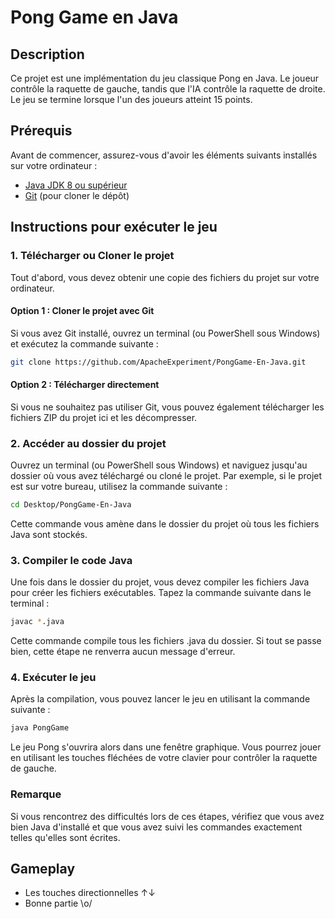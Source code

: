 # Pong Game en Java

## Description

Ce projet est une implémentation du jeu classique Pong en Java. Le joueur contrôle la raquette de gauche, tandis que l'IA contrôle la raquette de droite. Le jeu se termine lorsque l'un des joueurs atteint 15 points.

## Prérequis

Avant de commencer, assurez-vous d'avoir les éléments suivants installés sur votre ordinateur :
- [Java JDK 8 ou supérieur](https://www.oracle.com/java/technologies/javase-jdk8-downloads.html)
- [Git](https://git-scm.com/downloads) (pour cloner le dépôt)

## Instructions pour exécuter le jeu

### 1. Télécharger ou Cloner le projet

Tout d'abord, vous devez obtenir une copie des fichiers du projet sur votre ordinateur.

#### Option 1 : Cloner le projet avec Git

Si vous avez Git installé, ouvrez un terminal (ou PowerShell sous Windows) et exécutez la commande suivante :

```bash
git clone https://github.com/ApacheExperiment/PongGame-En-Java.git
```
#### Option 2 : Télécharger directement

Si vous ne souhaitez pas utiliser Git, vous pouvez également télécharger les fichiers ZIP du projet ici et les décompresser.

### 2. Accéder au dossier du projet

Ouvrez un terminal (ou PowerShell sous Windows) et naviguez jusqu'au dossier où vous avez téléchargé ou cloné le projet. Par exemple, si le projet est sur votre bureau, utilisez la commande suivante :

```bash
cd Desktop/PongGame-En-Java
```
Cette commande vous amène dans le dossier du projet où tous les fichiers Java sont stockés.

### 3. Compiler le code Java

Une fois dans le dossier du projet, vous devez compiler les fichiers Java pour créer les fichiers exécutables. Tapez la commande suivante dans le terminal :

```bash
javac *.java
```
Cette commande compile tous les fichiers .java du dossier. Si tout se passe bien, cette étape ne renverra aucun message d'erreur.

### 4. Exécuter le jeu

Après la compilation, vous pouvez lancer le jeu en utilisant la commande suivante :

```bash
java PongGame
```
Le jeu Pong s'ouvrira alors dans une fenêtre graphique. Vous pourrez jouer en utilisant les touches fléchées de votre clavier pour contrôler la raquette de gauche.

### Remarque

Si vous rencontrez des difficultés lors de ces étapes, vérifiez que vous avez bien Java d'installé et que vous avez suivi les commandes exactement telles qu'elles sont écrites.

## Gameplay

- Les touches directionnelles ↑↓ 
- Bonne partie \o/